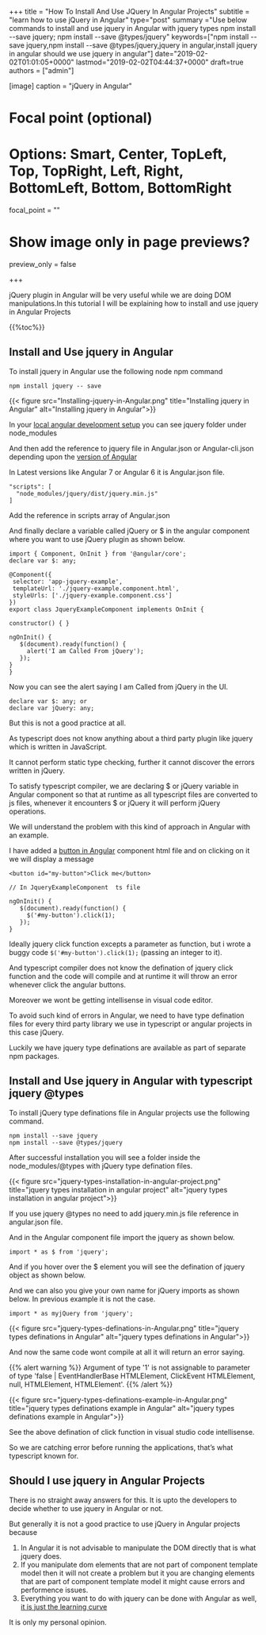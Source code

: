 +++
title = "How To Install And Use JQuery In Angular Projects"
subtitle = "learn how to use jQuery in Angular"
type="post"
summary ="Use below commands to install and use jquery in Angular with jquery types npm install --save jquery; npm install --save @types/jquery"
keywords=["npm install --save jquery,npm install --save @types/jquery,jquery in angular,install jquery in angular should we use jquery in angular"]
date="2019-02-02T01:01:05+0000"
lastmod="2019-02-02T04:44:37+0000"
draft=true
authors = ["admin"]

[image]
  caption = "jQuery in Angular"

  # Focal point (optional)
  # Options: Smart, Center, TopLeft, Top, TopRight, Left, Right, BottomLeft, Bottom, BottomRight
  focal_point = ""

  # Show image only in page previews?
  preview_only = false

+++

jQuery plugin in Angular will be very useful while we are doing DOM manipulations.In this tutorial I will be explaining how to install and use jquery in Angular Projects

{{%toc%}}
  

## Install and Use jquery in Angular

To install jquery in Angular use the following node npm command

```
npm install jquery -- save
```
{{< figure src="Installing-jquery-in-Angular.png" title="Installing jquery in Angular" alt="Installing jquery in Angular">}} 


In your [local angular development setup](https://www.angularjswiki.com/angular/angular-2-or-angular-local-development-environment-setup/) you can see jquery folder under node_modules

And then add the reference to jquery file in Angular.json or Angular-cli.json depending upon the [version of Angular](https://www.angularjswiki.com/angular/is-it-angular-2-or-angular-4-or-just-angular)

In Latest versions like Angular 7 or Angular 6 it is Angular.json file.

```
"scripts": [
  "node_modules/jquery/dist/jquery.min.js"
]
```

Add the reference in scripts array of Angular.json

And finally declare a variable called jQuery or $ in the angular component where you want to use jQuery plugin as shown below.

```
import { Component, OnInit } from '@angular/core';
declare var $: any;

@Component({
 selector: 'app-jquery-example',
 templateUrl: './jquery-example.component.html',
 styleUrls: ['./jquery-example.component.css']
})
export class JqueryExampleComponent implements OnInit {

constructor() { }

ngOnInit() {
   $(document).ready(function() {
     alert('I am Called From jQuery');
   });
}
}
```

Now you can see the alert saying I am Called from jQuery in the UI.

```
declare var $: any; or
declare var jQuery: any;
```

But this is not a good practice at all.

As typescript does not know anything about a third party plugin like jquery which is written in JavaScript.

It cannot perform static type checking, further it cannot discover the errors written in jQuery.

To satisfy typescript compiler, we are declaring $ or jQuery variable in Angular component so that at runtime as all typescript files are converted to js files, whenever it encounters $ or jQuery it will perform jQuery operations.

We will understand the problem with this kind of approach in Angular with an example.

I have added a [button in Angular](https://www.angularjswiki.com/angular/buttons-in-angular-using-material-design-mat-button-example/) component html file and on clicking on it we will display a message

```
<button id="my-button">Click me</button>

// In JqueryExampleComponent  ts file 

ngOnInit() {
   $(document).ready(function() {
     $('#my-button').click(1);
   });
}
```
  
Ideally jquery click function excepts a parameter as function, but i wrote a buggy code `$('#my-button').click(1);` (passing an integer to it).

And typescript compiler does not know the defination of jquery click function and the code will compile and at runtime it will throw an error whenever click the angular buttons.

Moreover we wont be getting intellisense in visual code editor.

To avoid such kind of errors in Angular, we need to have type defination files for every third party library we use in typescript or angular projects in this case jQuery.

Luckily we have jquery type definations are available as part of separate npm packages.

## Install and Use jquery in Angular with typescript jquery @types

To install jQuery type definations file in Angular projects use the following command.

```
npm install --save jquery
npm install --save @types/jquery
```

After successful installation you will see a folder inside the node_modules/@types with jQuery type defination files.

{{< figure src="jquery-types-installation-in-angular-project.png" title="jquery types installation in angular project" alt="jquery types installation in angular project">}} 

If you use jquery @types no need to add jquery.min.js file reference in angular.json file.

And in the Angular component file import the jquery as shown below.

```
import * as $ from 'jquery';
```

And if you hover over the $ element you will see the defination of jquery object as shown below.

And we can also you give your own name for jQuery imports as shown below. In previous example it is not the case.

```
import * as myjQuery from 'jquery';
```

{{< figure src="jquery-types-definations-in-Angular.png" title="jquery types definations in Angular" alt="jquery types definations in Angular">}} 

And now the same code wont compile at all it will return an error saying.

{{% alert warning %}}
Argument of type '1' is not assignable to parameter of type 'false | EventHandlerBase HTMLElement, ClickEvent HTMLElement, null, HTMLElement, HTMLElement'.
{{% /alert %}}


{{< figure src="jquery-types-definations-example-in-Angular.png" title="jquery types definations example in Angular" alt="jquery types definations example in Angular">}} 

See the above defination of click function in visual studio code intellisense.

So we are catching error before running the applications, that&#8217;s what typescript known for.

## Should I use jquery in Angular Projects

There is no straight away answers for this. It is upto the developers to decide whether to use jquery in Angular or not.

But generally it is not a good practice to use jQuery in Angular projects because

  1. In Angular it is not advisable to manipulate the DOM directly that is what jquery does.
  2. If you manipulate dom elements that are not part of component template model then it will not create a problem but it you are changing elements that are part of component template model it might cause errors and performence issues.
  3. Everything you want to do with jquery can be done with Angular as well, [it is just the learning curve](https://www.angularjswiki.com/angular/angular-2-hello-world-example/)

It is only my personal opinion.